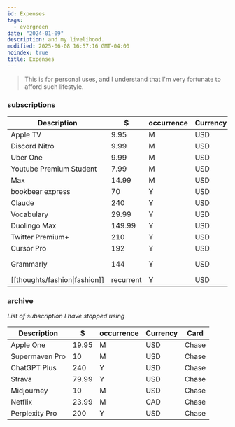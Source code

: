 ```yaml
---
id: Expenses
tags:
  - evergreen
date: "2024-01-09"
description: and my livelihood.
modified: 2025-06-08 16:57:16 GMT-04:00
noindex: true
title: Expenses
---
```


> This is for personal uses, and I understand that I'm very fortunate to afford such lifestyle.

### subscriptions

| Description                   | $         | occurrence | Currency | Card  | Notes     |
| ----------------------------- | --------- | ---------- | -------- | ----- | --------- |
| Apple TV                      | 9.95      | M          | USD      | Chase |           |
| Discord Nitro                 | 9.99      | M          | USD      | Chase |           |
| Uber One                      | 9.99      | M          | USD      | Chase |           |
| Youtube Premium Student       | 7.99      | M          | USD      | Chase |           |
| Max                           | 14.99     | M          | USD      | Chase |           |
| bookbear express              | 70        | Y          | USD      | Chase |           |
| Claude                        | 240       | Y          | USD      | Chase |           |
| Vocabulary                    | 29.99     | Y          | USD      | Chase |           |
| Duolingo Max                  | 149.99    | Y          | USD      | Chase |           |
| Twitter Premium+              | 210       | Y          | USD      | Chase |           |
| Cursor Pro                    | 192       | Y          | USD      | Chase |           |
| Grammarly                     | 144       | Y          | USD      | Chase | (for mom) |
| [[thoughts/fashion\|fashion]] | recurrent | Y          | USD      | Chase |           |

### archive

_List of subscription I have stopped using_

| Description    | $     | occurrence | Currency | Card  |
| -------------- | ----- | ---------- | -------- | ----- |
| Apple One      | 19.95 | M          | USD      | Chase |
| Supermaven Pro | 10    | M          | USD      | Chase |
| ChatGPT Plus   | 240   | Y          | USD      | Chase |
| Strava         | 79.99 | Y          | USD      | Chase |
| Midjourney     | 10    | M          | USD      | Chase |
| Netflix        | 23.99 | M          | CAD      | Chase |
| Perplexity Pro | 200   | Y          | USD      | Chase |
